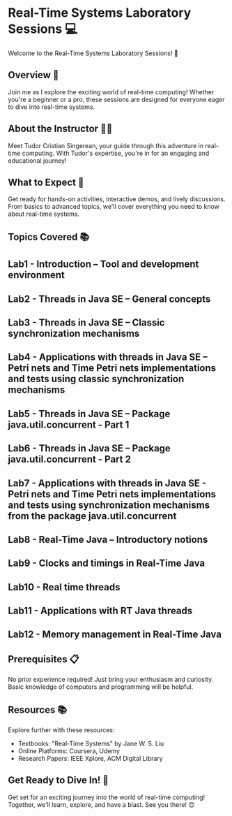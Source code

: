 # Real-Time Systems Laboratory Sessions 💻

Welcome to the Real-Time Systems Laboratory Sessions! 🎉

## Overview 🚀

Join me as I explore the exciting world of real-time computing! Whether you're a beginner or a pro, these sessions are designed for everyone eager to dive into real-time systems.

## About the Instructor 👨‍🏫

Meet Tudor Cristian Singerean, your guide through this adventure in real-time computing. With Tudor's expertise, you're in for an engaging and educational journey!

## What to Expect 📝

Get ready for hands-on activities, interactive demos, and lively discussions. From basics to advanced topics, we'll cover everything you need to know about real-time systems.

## Topics Covered 📚

## Lab1 - Introduction – Tool and development environment

## Lab2 - Threads in Java SE – General concepts 

## Lab3 - Threads in Java SE – Classic synchronization mechanisms 

## Lab4 - Applications with threads in Java SE – Petri nets and Time Petri nets implementations and tests using classic synchronization mechanisms

## Lab5 - Threads in Java SE – Package java.util.concurrent - Part 1

## Lab6 - Threads in Java SE – Package java.util.concurrent - Part 2 

## Lab7 - Applications with threads in Java SE - Petri nets and Time Petri nets implementations and tests using synchronization mechanisms from the package java.util.concurrent 

## Lab8 - Real-Time Java – Introductory notions

## Lab9 - Clocks and timings in Real-Time Java

## Lab10 - Real time threads

## Lab11 - Applications with RT Java threads

## Lab12 - Memory management in Real-Time Java 

## Prerequisites 📋

No prior experience required! Just bring your enthusiasm and curiosity. Basic knowledge of computers and programming will be helpful.

## Resources 📚

Explore further with these resources:

- Textbooks: "Real-Time Systems" by Jane W. S. Liu
- Online Platforms: Coursera, Udemy
- Research Papers: IEEE Xplore, ACM Digital Library

## Get Ready to Dive In! 🌊

Get set for an exciting journey into the world of real-time computing! Together, we'll learn, explore, and have a blast. See you there! 😊
